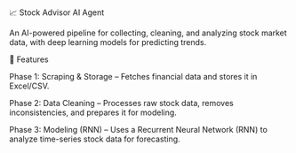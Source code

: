 📈 Stock Advisor AI Agent

An AI-powered pipeline for collecting, cleaning, and analyzing stock market data, with deep learning models for predicting trends.

🚀 Features

Phase 1: Scraping & Storage – Fetches financial data and stores it in Excel/CSV.

Phase 2: Data Cleaning – Processes raw stock data, removes inconsistencies, and prepares it for modeling.

Phase 3: Modeling (RNN) – Uses a Recurrent Neural Network (RNN) to analyze time-series stock data for forecasting.
